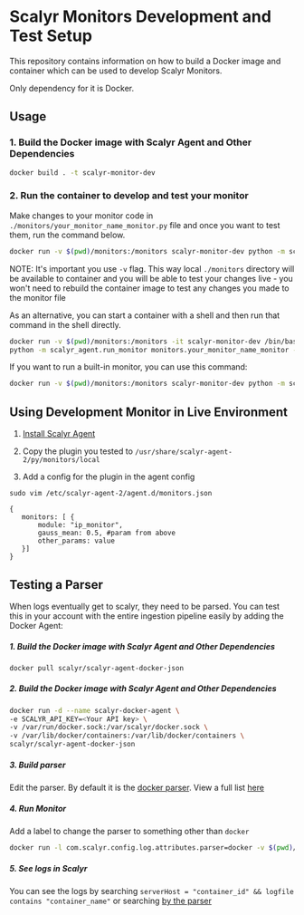 # Scalyr Monitors Development and Test Setup

This repository contains information on how to build a Docker image and container which can be
used to develop Scalyr Monitors.

Only dependency for it is Docker.

## Usage

### 1. Build the Docker image with Scalyr Agent and Other Dependencies

```bash
docker build . -t scalyr-monitor-dev
```

### 2. Run the container to develop and test your monitor

Make changes to your monitor code in ``./monitors/your_monitor_name_monitor.py`` file and once
you want to test them, run the command below.

```bash
docker run -v $(pwd)/monitors:/monitors scalyr-monitor-dev python -m scalyr_agent.run_monitor monitors.your_monitor_name_monitor -c '{"gauss_mean": 0.5}'
```

NOTE: It's important you use ``-v`` flag. This way local ``./monitors`` directory will be
available to container and you will be able to test your changes live - you won't need to
rebuild the container image to test any changes you made to the monitor file

As an alternative, you can start a container with a shell and then run that command in the
shell directly.

```bash
docker run -v $(pwd)/monitors:/monitors -it scalyr-monitor-dev /bin/bash
python -m scalyr_agent.run_monitor monitors.your_monitor_name_monitor -c '{"gauss_mean": 0.5}'
```

If you want to run a built-in monitor, you can use this command:

```bash
docker run -v $(pwd)/monitors:/monitors scalyr-monitor-dev python -m scalyr_agent.run_monitor scalyr_agent.builtin_monitors.test_monitor -c '{"gauss_mean": 0.5}'
```

## Using Development Monitor in Live Environment

1. [Install Scalyr Agent](https://app.scalyr.com/help/install-agent-linux-quick-start-2)

2. Copy the plugin you tested to `/usr/share/scalyr-agent-2/py/monitors/local`

3. Add a config for the plugin in the agent config 

```sudo vim /etc/scalyr-agent-2/agent.d/monitors.json```


```
{
   monitors: [ {
       module: "ip_monitor",
       gauss_mean: 0.5, #param from above
       other_params: value
   }]
}
```

## Testing a Parser

When logs eventually get to scalyr, they need to be parsed. You can test this in your account with the entire ingestion pipeline easily by adding the Docker Agent:

##### 1. Build the Docker image with Scalyr Agent and Other Dependencies

```bash
docker pull scalyr/scalyr-agent-docker-json
```

##### 2. Build the Docker image with Scalyr Agent and Other Dependencies


```bash 
docker run -d --name scalyr-docker-agent \
-e SCALYR_API_KEY=<Your API key> \
-v /var/run/docker.sock:/var/scalyr/docker.sock \
-v /var/lib/docker/containers:/var/lib/docker/containers \
scalyr/scalyr-agent-docker-json
```

##### 3. Build parser
Edit the parser. By default it is the [docker parser](https://app.scalyr.com/parser?parser=docker). View a full list [here](https://app.scalyr.com/parsers)


##### 4. Run Monitor
Add a label to change the parser to something other than `docker`

```bash
docker run -l com.scalyr.config.log.attributes.parser=docker -v $(pwd)/monitors:/monitors scalyr-monitor-dev python -m scalyr_agent.run_monitor monitors.your_monitor_name_monitor -c '{"gauss_mean": 0.5}'
```
##### 5. See logs in Scalyr
You can see the logs by searching `serverHost = "container_id" && logfile contains "container_name"` or searching [by the parser](https://app.scalyr.com/events?filter=parser%3D%27docker%27) 

